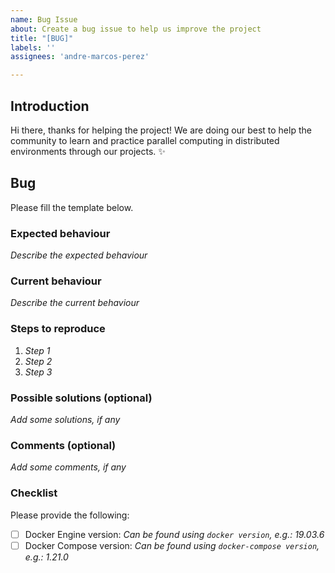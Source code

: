 ```yaml
---
name: Bug Issue
about: Create a bug issue to help us improve the project
title: "[BUG]"
labels: ''
assignees: 'andre-marcos-perez'

---
```


## Introduction

Hi there, thanks for helping the project! We are doing our best to help the community to learn and practice
parallel computing in distributed environments through our projects. :sparkles:

## Bug

Please fill the template below.

### Expected behaviour

*Describe the expected behaviour*

### Current behaviour

*Describe the current behaviour*

### Steps to reproduce

1. *Step 1*
2. *Step 2*
3. *Step 3*

### Possible solutions (optional)

*Add some solutions, if any*

### Comments (optional)

*Add some comments, if any*

### Checklist

Please provide the following:

- [ ] Docker Engine version: *Can be found using `docker version`, e.g.: 19.03.6*
- [ ] Docker Compose version: *Can be found using `docker-compose version`, e.g.: 1.21.0*
